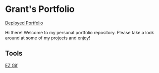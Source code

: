 # Grant's Portfolio

[Deployed Portfolio](https://grantdavis303.github.io/)

Hi there! Welcome to my personal portfolio repository. Please take a look around at some of my projects and enjoy!

## Tools

[EZ Gif](https://ezgif.com/)